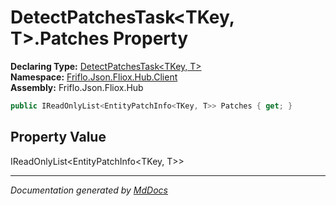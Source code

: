 ﻿<!--  
  <auto-generated>   
    The contents of this file were generated by a tool.  
    Changes to this file may be list if the file is regenerated  
  </auto-generated>   
-->

# DetectPatchesTask\<TKey, T\>.Patches Property

**Declaring Type:** [DetectPatchesTask\<TKey, T\>](../index.md)  
**Namespace:** [Friflo.Json.Fliox.Hub.Client](../../index.md)  
**Assembly:** Friflo.Json.Fliox.Hub

```csharp
public IReadOnlyList<EntityPatchInfo<TKey, T>> Patches { get; }
```

## Property Value

IReadOnlyList\<EntityPatchInfo\<TKey, T\>\>

___

*Documentation generated by [MdDocs](https://github.com/ap0llo/mddocs)*
